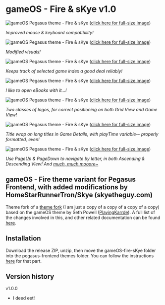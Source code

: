 # gameOS - Fire & sKye v1.0

![gameOS Pegasus theme - Fire & sKye](https://i.imgur.com/EvS0TCV.png)
([click here for full-size image](https://www.skyetheguy.com/pegasuscollectionaug162023A.png))

_Improved mouse & keyboard compatibility!_

![gameOS Pegasus theme - Fire & sKye](https://i.imgur.com/j05uNCH.png)
([click here for full-size image](https://www.skyetheguy.com/pegasuscollectionaug162023B.png))

_Modified visuals!_

![gameOS Pegasus theme - Fire & sKye](https://i.imgur.com/2v75uQy.png)
([click here for full-size image](https://www.skyetheguy.com/pegasuscollectionjul312023A.png))

_Keeps track of selected game index a good deal reliably!_

![gameOS Pegasus theme - Fire & sKye](https://i.imgur.com/nSBLQBZ.png)
([click here for full-size image](https://www.skyetheguy.com/pegasuscollectionjul312023B.png))

_I like to open eBooks with it...!_

![gameOS Pegasus theme - Fire & sKye](https://i.imgur.com/ly6gkPr.png)
([click here for full-size image](https://www.skyetheguy.com/pegasuscollectionaug162023C.png))

_Two classes of logos, for correct positioning on both Grid View and Game View!_

![gameOS Pegasus theme - Fire & sKye](https://i.imgur.com/N30aNpE.png)
([click here for full-size image](https://www.skyetheguy.com/pegasuscollectionaug162023D.png))

_Title wrap on long titles in Game Details, with playTime variable-- properly formatted, even!_

![gameOS Pegasus theme - Fire & sKye](https://i.imgur.com/gRrpwo5.png)
([click here for full-size image](https://www.skyetheguy.com/pegasuscollectionaug162023E.png))

_Use PageUp & PageDown to navigate by letter, in both Ascending & Descending View! And [much, much mooore~](https://www.youtube.com/watch?v=l1G4ZZmNjBQ)_

## gameOS - Fire theme variant for Pegasus Frontend, with added modifications by HomeStarRunnerTron/Skye (skyetheguy.com)

Theme fork of a [theme fork](https://github.com/jimbob4000/gameOS) (I am just a copy of a copy of a copy of a copy) based on the gameOS theme by Seth Powell ([PlayingKarrde](https://github.com/PlayingKarrde/gameOS)). A full list of the changes involved in this, and other related documentation can be found [here](https://wiki.notfire.cc/index.php?title=Personal_Modifications_%26_Fixes_for_Pegasus_Game_Launcher_%2B_gameOS_Fire).

## Installation

Download the release ZIP, unzip, then move the gameOS-fire-sKye folder into the pegasus-frontend themes folder. You can follow the instructions [here](http://pegasus-frontend.org/docs/user-guide/installing-themes/) for that part.

## Version history

v1.0.0
- I deed eet!